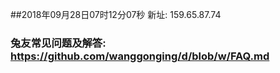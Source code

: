 ##2018年09月28日07时12分07秒 新址: 159.65.87.74
### 兔友常见问题及解答: https://github.com/wanggonging/d/blob/w/FAQ.md
